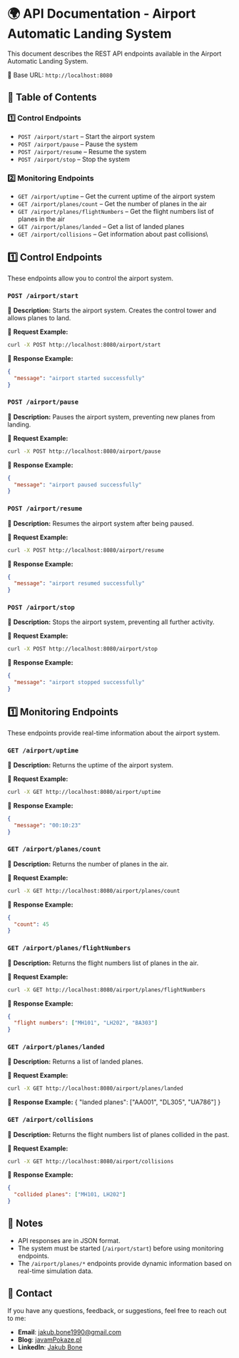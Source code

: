 # 🌍 API Documentation - Airport Automatic Landing System

This document describes the REST API endpoints available in the Airport Automatic Landing System.

📌 Base URL: `http://localhost:8080`


## 📌 Table of Contents

### 1️⃣  Control Endpoints 

- `POST /airport/start` – Start the airport system
- `POST /airport/pause` – Pause the system
- `POST /airport/resume` – Resume the system
- `POST /airport/stop` – Stop the system

### 2️⃣  Monitoring Endpoints

- `GET /airport/uptime` – Get the current uptime of the airport system
- `GET /airport/planes/count` – Get the number of planes in the air
- `GET /airport/planes/flightNumbers` – Get the flight numbers list of planes in the air
- `GET /airport/planes/landed` – Get a list of landed planes
- `GET /airport/collisions` – Get information about past collisions\


## 1️⃣  Control Endpoints 

These endpoints allow you to control the airport system.  

### `POST /airport/start`  
📌 **Description:** Starts the airport system. Creates the control tower and allows planes to land.  

🔹 **Request Example:**  
```sh
curl -X POST http://localhost:8080/airport/start
```
🔹 **Response Example:** 
```json
{
  "message": "airport started successfully"
}
```




### `POST /airport/pause`
📌 **Description:** Pauses the airport system, preventing new planes from landing. 

🔹 **Request Example:**  
```sh
curl -X POST http://localhost:8080/airport/pause
```

🔹 **Response Example:** 
```json
{
  "message": "airport paused successfully"
}
```

### `POST /airport/resume`
📌 **Description:** Resumes the airport system after being paused.

🔹 **Request Example:**  
```sh
curl -X POST http://localhost:8080/airport/resume
```

🔹 **Response Example:** 
```json
{
  "message": "airport resumed successfully"
}
```

### `POST /airport/stop`
📌 **Description:** Stops the airport system, preventing all further activity.

🔹 **Request Example:**  
```sh
curl -X POST http://localhost:8080/airport/stop
```

🔹 **Response Example:** 
```json
{
  "message": "airport stopped successfully"
}
```


## 1️⃣  Monitoring Endpoints

These endpoints provide real-time information about the airport system. 

### `GET /airport/uptime`  
📌 **Description:** Returns the uptime of the airport system.

🔹 **Request Example:**  
```sh
curl -X GET http://localhost:8080/airport/uptime
```

🔹 **Response Example:** 
```json
{
  "message": "00:10:23"
}
```

### `GET /airport/planes/count`
📌 **Description:** Returns the number of planes in the air.

🔹 **Request Example:**  
```sh
curl -X GET http://localhost:8080/airport/planes/count
```

🔹 **Response Example:** 
```json
{
  "count": 45
}
```

### `GET /airport/planes/flightNumbers`
📌 **Description:** Returns the flight numbers list of planes in the air.

🔹 **Request Example:**  
```sh
curl -X GET http://localhost:8080/airport/planes/flightNumbers
```

🔹 **Response Example:** 
```json
{
  "flight numbers": ["MH101", "LH202", "BA303"]
}
```

### `GET /airport/planes/landed`
📌 **Description:** Returns a list of landed planes.

🔹 **Request Example:**  
```sh
curl -X GET http://localhost:8080/airport/planes/landed
```

🔹 **Response Example:** 
{
  "landed planes": ["AA001", "DL305", "UA786"]
}

### `GET /airport/collisions`
📌 **Description:** Returns the flight numbers list of planes collided in the past.

🔹 **Request Example:**  
```sh
curl -X GET http://localhost:8080/airport/collisions
```

🔹 **Response Example:** 
```json
{
  "collided planes": ["MH101, LH202"]
}
```

## 📌 Notes
- API responses are in JSON format.
- The system must be started (`/airport/start`) before using monitoring endpoints.
- The `/airport/planes/*` endpoints provide dynamic information based on real-time simulation data.


## 📧 Contact

If you have any questions, feedback, or suggestions, feel free to reach out to me:

- **Email**: [jakub.bone1990@gmail.com](mailto:jakub.bone1990@gmail,com)
- **Blog**: [javamPokaze.pl](https://javampokaze.pl)  
- **LinkedIn**: [Jakub Bone](https://www.linkedin.com/in/jakub-bone)  

